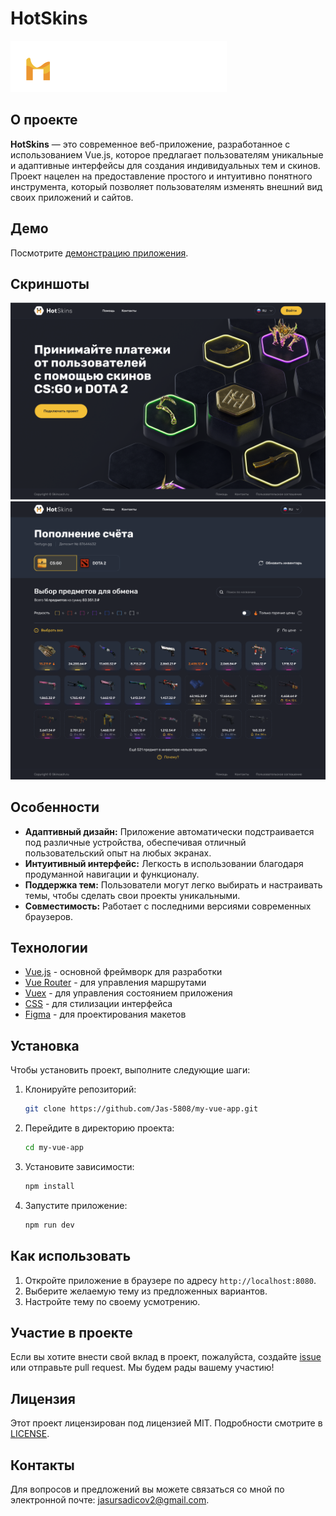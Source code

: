 
# HotSkins

![HotSkins Logo](https://raw.githubusercontent.com/Jas-5808/my-vue-app/25b0b01e23e9297fee46398c17a7a955fed4a55e/Image/Logo.svg?token=A4SBN45EKUD267TZYYUV5RDHDJH7A) <!-- Здесь можно вставить ссылку на изображение логотипа проекта -->

## О проекте

**HotSkins** — это современное веб-приложение, разработанное с использованием Vue.js, которое предлагает пользователям уникальные и адаптивные интерфейсы для создания индивидуальных тем и скинов. Проект нацелен на предоставление простого и интуитивно понятного инструмента, который позволяет пользователям изменять внешний вид своих приложений и сайтов.

## Демо

Посмотрите [демонстрацию приложения](https://heroic-basbousa-066380.netlify.app/).

## Скриншоты

![Скриншот 1](https://github.com/Jas-5808/my-vue-app/blob/main/Image/%D0%93%D0%BB%D0%B0%D0%B2%D0%BD%D0%B0%D1%8F.png?raw=true)
![Скриншот 2](https://github.com/Jas-5808/my-vue-app/blob/main/Image/%D0%9F%D0%BE%D0%BF%D0%BE%D0%BB%D0%BD%D0%B5%D0%BD%D0%B8%D0%B5%20%D1%81%D1%87%D1%91%D1%82%D0%B0%20-%20CS_GO.png?raw=true)

## Особенности

- **Адаптивный дизайн:** Приложение автоматически подстраивается под различные устройства, обеспечивая отличный пользовательский опыт на любых экранах.
- **Интуитивный интерфейс:** Легкость в использовании благодаря продуманной навигации и функционалу.
- **Поддержка тем:** Пользователи могут легко выбирать и настраивать темы, чтобы сделать свои проекты уникальными.
- **Совместимость:** Работает с последними версиями современных браузеров.

## Технологии

- [Vue.js](https://vuejs.org/) - основной фреймворк для разработки
- [Vue Router](https://router.vuejs.org/) - для управления маршрутами
- [Vuex](https://vuex.vuejs.org/) - для управления состоянием приложения
- [CSS](https://www.w3schools.com/css/) - для стилизации интерфейса
- [Figma](https://www.figma.com/) - для проектирования макетов

## Установка

Чтобы установить проект, выполните следующие шаги:

1. Клонируйте репозиторий:
   ```bash
   git clone https://github.com/Jas-5808/my-vue-app.git
   ```
2. Перейдите в директорию проекта:
   ```bash
   cd my-vue-app
   ```
3. Установите зависимости:
   ```bash
   npm install
   ```
4. Запустите приложение:
   ```bash
   npm run dev
   ```

## Как использовать

1. Откройте приложение в браузере по адресу `http://localhost:8080`.
2. Выберите желаемую тему из предложенных вариантов.
3. Настройте тему по своему усмотрению.

## Участие в проекте

Если вы хотите внести свой вклад в проект, пожалуйста, создайте [issue](https://github.com/Jas-5808/my-vue-app/issues/1#issue-2611641222) или отправьте pull request. Мы будем рады вашему участию!

## Лицензия

Этот проект лицензирован под лицензией MIT. Подробности смотрите в [LICENSE](https://opensource.org/license/MIT).

## Контакты

Для вопросов и предложений вы можете связаться со мной по электронной почте: [jasursadicov2@gmail.com](mailto:jasursadicov2@gmail.com).
